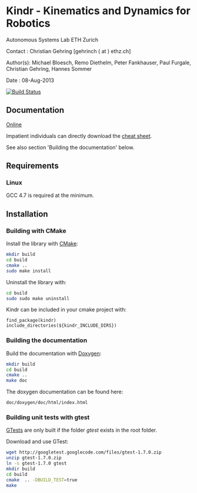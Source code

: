 Kindr - Kinematics and Dynamics for Robotics
============================================

Autonomous Systems Lab
ETH Zurich

Contact  : Christian Gehring [gehrinch ( at ) ethz.ch]

Author(s): Michael Bloesch, Remo Diethelm, Peter Fankhauser, Paul Furgale, Christian Gehring, Hannes Sommer

Date     : 08-Aug-2013

[![Build Status](http://129.132.38.183:8080/job/kindr/badge/icon)](http://129.132.38.183:8080/job/kindr/)

## Documentation

[Online](http://ethz-asl-lr.bitbucket.org/kindr)

Impatient individuals can directly download the [cheat sheet](http://ethz-asl-lr.bitbucket.org/kindr/cheatsheet_latest.pdf).

See also section 'Building the documentation' below.

## Requirements

### Linux
GCC 4.7 is required at the minimum.

## Installation

### Building with CMake

Install the library with [CMake](www.cmake.org):

```bash
mkdir build
cd build
cmake ..
sudo make install
```

Uninstall the library with:

```bash
cd build
sudo sudo make uninstall
```

Kindr can be included in your cmake project with:

```
find_package(kindr) 
include_directories(${kindr_INCLUDE_DIRS}) 
```

### Building the documentation

Build the documentation with [Doxygen](www.doxygen.org):
```bash
mkdir build
cd build
cmake ..
make doc
```

The doxygen documentation can be found here:

```
doc/doxygen/doc/html/index.html
```

### Building unit tests with gtest

[GTests](https://code.google.com/p/googletest/) are only built if the folder *gtest* exists in the root folder.

Download and use GTest:

```bash
wget http://googletest.googlecode.com/files/gtest-1.7.0.zip
unzip gtest-1.7.0.zip
ln -s gtest-1.7.0 gtest
mkdir build
cd build
cmake  .. -DBUILD_TEST=true
make
```
